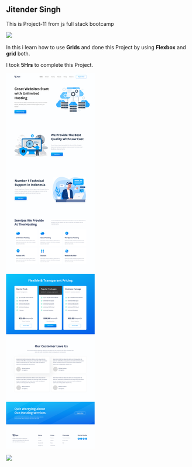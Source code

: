 ## Jitender Singh

This is Project-11 from js full stack bootcamp

![](https://img.shields.io/badge/Technologies--used-Html%20Css-red)

In this i learn how to use **Grids** and done this Project by using **Flexbox** and **grid** both.


I took **5Hrs** to complete this Project.


![](./11.png)

![](https://img.shields.io/badge/Hitesh%20choudhary-Learn%20code%20online-yellowgreen)